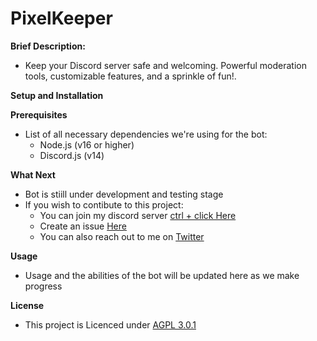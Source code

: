 # **PixelKeeper**

**Brief Description:**
* Keep your Discord server safe and welcoming. Powerful moderation tools, customizable features, and a sprinkle of fun!. 

**Setup and Installation**

**Prerequisites**
* List of all necessary dependencies we're using for the bot:
    * Node.js (v16 or higher)
    * Discord.js (v14)

**What Next**
* Bot is stiill under development and testing stage
* If you wish to contibute to this project:
    * You can join my discord server [ctrl + click Here](<https://discord.gg/Tr3cNVe7PE>)
    * Create an issue [Here](<https://github.com/SolomonChidera/PixelKeeper/issues>)
    * You can also reach out to me on [Twitter](<https://twitter.com/solomonchidera_>)

**Usage**
* Usage and the abilities of the bot will be updated here as we make progress

**License**
* This project is Licenced under [AGPL 3.0.1](https://github.com/SolomonChidera/PixelKeeper?tab=AGPL-3.0-1-ov-file#readme)
